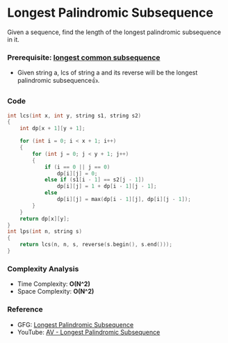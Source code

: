 # Longest Palindromic Subsequence

Given a sequence, find the length of the longest palindromic subsequence in it.

### Prerequisite: [longest common subsequence](./AV11_longestCommonSubSequence.md)

- Given string a, lcs of string a and its reverse will be the longest palindromic subsequence👍.

### Code

```cpp
int lcs(int x, int y, string s1, string s2)
{
    int dp[x + 1][y + 1];

    for (int i = 0; i < x + 1; i++)
    {
        for (int j = 0; j < y + 1; j++)
        {
            if (i == 0 || j == 0)
                dp[i][j] = 0;
            else if (s1[i - 1] == s2[j - 1])
                dp[i][j] = 1 + dp[i - 1][j - 1];
            else
                dp[i][j] = max(dp[i - 1][j], dp[i][j - 1]);
        }
    }
    return dp[x][y];
}
int lps(int n, string s)
{
    return lcs(n, n, s, reverse(s.begin(), s.end()));
}
```

### Complexity Analysis

- Time Complexity: **O(N^2)**
- Space Complexity: **O(N^2)**

### Reference

- GFG: [Longest Palindromic Subsequence](https://www.geeksforgeeks.org/longest-palindromic-subsequence-dp-12/)
- YouTube: [AV - Longest Palindromic Subsequence](https://www.youtube.com/watch?v=wuOOOATz_IA&list=PL_z_8CaSLPWekqhdCPmFohncHwz8TY2Go&index=26)
